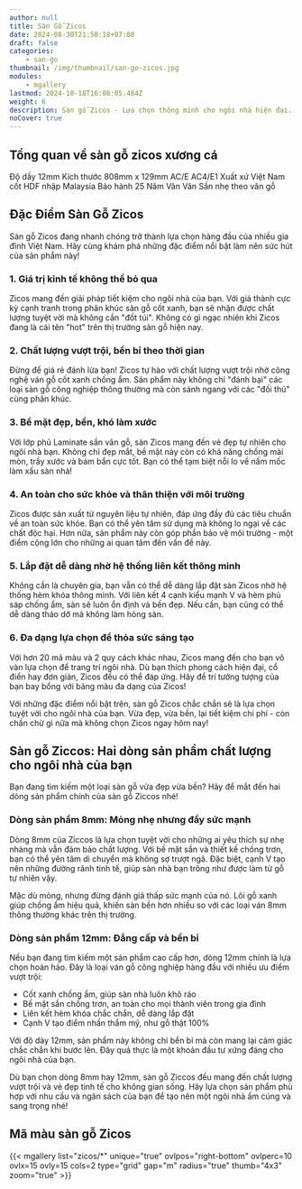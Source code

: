 ```yaml
---
author: null
title: Sàn Gỗ Zicos
date: 2024-08-30T21:50:18+07:00
draft: false
categories:
    - san-go
thumbnail: /img/thumbnail/san-go-zicos.jpg
modules:
    - mgallery
lastmod: 2024-10-18T16:08:05.484Z
weight: 6
description: Sàn gỗ Zicos - Lựa chọn thông minh cho ngôi nhà hiện đại. Chất lượng cao, giá cả hợp lý. Dễ lắp đặt, bảo trì đơn giản. Tạo không gian sống ấm áp.
noCover: true
---
```

## Tổng quan về sàn gỗ zicos xương cá

Độ dầy	12mm
Kích thước	808mm x 129mm
AC/E	AC4/E1
Xuất xứ	Việt Nam cốt HDF nhập Malaysia
Bảo hành	25 Năm
Vân	Vân Sần nhẹ theo vân gỗ

## Đặc Điểm Sàn Gỗ Zicos

Sàn gỗ Zicos đang nhanh chóng trở thành lựa chọn hàng đầu của nhiều gia đình Việt Nam. Hãy cùng khám phá những đặc điểm nổi bật làm nên sức hút của sản phẩm này!

### 1. Giá trị kinh tế không thể bỏ qua

Zicos mang đến giải pháp tiết kiệm cho ngôi nhà của bạn. Với giá thành cực kỳ cạnh tranh trong phân khúc sàn gỗ cốt xanh, bạn sẽ nhận được chất lượng tuyệt vời mà không cần "đốt túi". Không có gì ngạc nhiên khi Zicos đang là cái tên "hot" trên thị trường sàn gỗ hiện nay.

### 2. Chất lượng vượt trội, bền bỉ theo thời gian

Đừng để giá rẻ đánh lừa bạn! Zicos tự hào với chất lượng vượt trội nhờ công nghệ ván gỗ cốt xanh chống ẩm. Sản phẩm này không chỉ "đánh bại" các loại sàn gỗ công nghiệp thông thường mà còn sánh ngang với các "đối thủ" cùng phân khúc.

### 3. Bề mặt đẹp, bền, khó làm xước

Với lớp phủ Laminate sần vân gỗ, sàn Zicos mang đến vẻ đẹp tự nhiên cho ngôi nhà bạn. Không chỉ đẹp mắt, bề mặt này còn có khả năng chống mài mòn, trầy xước và bám bẩn cực tốt. Bạn có thể tạm biệt nỗi lo về nấm mốc làm xấu sàn nhà!

### 4. An toàn cho sức khỏe và thân thiện với môi trường

Zicos được sản xuất từ nguyên liệu tự nhiên, đáp ứng đầy đủ các tiêu chuẩn về an toàn sức khỏe. Bạn có thể yên tâm sử dụng mà không lo ngại về các chất độc hại. Hơn nữa, sản phẩm này còn góp phần bảo vệ môi trường - một điểm cộng lớn cho những ai quan tâm đến vấn đề này.

### 5. Lắp đặt dễ dàng nhờ hệ thống liên kết thông minh

Không cần là chuyên gia, bạn vẫn có thể dễ dàng lắp đặt sàn Zicos nhờ hệ thống hèm khóa thông minh. Với liên kết 4 cạnh kiểu mạnh V và hèm phủ sáp chống ẩm, sàn sẽ luôn ổn định và bền đẹp. Nếu cần, bạn cũng có thể dễ dàng tháo dỡ mà không làm hỏng sàn.

### 6. Đa dạng lựa chọn để thỏa sức sáng tạo

Với hơn 20 mã màu và 2 quy cách khác nhau, Zicos mang đến cho bạn vô vàn lựa chọn để trang trí ngôi nhà. Dù bạn thích phong cách hiện đại, cổ điển hay đơn giản, Zicos đều có thể đáp ứng. Hãy để trí tưởng tượng của bạn bay bổng với bảng màu đa dạng của Zicos!

Với những đặc điểm nổi bật trên, sàn gỗ Zicos chắc chắn sẽ là lựa chọn tuyệt vời cho ngôi nhà của bạn. Vừa đẹp, vừa bền, lại tiết kiệm chi phí - còn chần chừ gì nữa mà không chọn Zicos ngay hôm nay!
## Sàn gỗ Ziccos: Hai dòng sản phẩm chất lượng cho ngôi nhà của bạn

Bạn đang tìm kiếm một loại sàn gỗ vừa đẹp vừa bền? Hãy để mắt đến hai dòng sản phẩm chính của sàn gỗ Ziccos nhé!

### Dòng sản phẩm 8mm: Mỏng nhẹ nhưng đầy sức mạnh

Dòng 8mm của Ziccos là lựa chọn tuyệt vời cho những ai yêu thích sự nhẹ nhàng mà vẫn đảm bảo chất lượng. Với bề mặt sần và thiết kế chống trơn, bạn có thể yên tâm di chuyển mà không sợ trượt ngã. Đặc biệt, cạnh V tạo nên những đường rãnh tinh tế, giúp sàn nhà bạn trông như được làm từ gỗ tự nhiên vậy.

Mặc dù mỏng, nhưng đừng đánh giá thấp sức mạnh của nó. Lõi gỗ xanh giúp chống ẩm hiệu quả, khiến sàn bền hơn nhiều so với các loại ván 8mm thông thường khác trên thị trường.

### Dòng sản phẩm 12mm: Đẳng cấp và bền bỉ

Nếu bạn đang tìm kiếm một sản phẩm cao cấp hơn, dòng 12mm chính là lựa chọn hoàn hảo. Đây là loại ván gỗ công nghiệp hàng đầu với nhiều ưu điểm vượt trội:

- Cốt xanh chống ẩm, giúp sàn nhà luôn khô ráo
- Bề mặt sần chống trơn, an toàn cho mọi thành viên trong gia đình
- Liên kết hèm khóa chắc chắn, dễ dàng lắp đặt
- Cạnh V tạo điểm nhấn thẩm mỹ, như gỗ thật 100%

Với độ dày 12mm, sản phẩm này không chỉ bền bỉ mà còn mang lại cảm giác chắc chắn khi bước lên. Đây quả thực là một khoản đầu tư xứng đáng cho ngôi nhà của bạn.

Dù bạn chọn dòng 8mm hay 12mm, sàn gỗ Ziccos đều mang đến chất lượng vượt trội và vẻ đẹp tinh tế cho không gian sống. Hãy lựa chọn sản phẩm phù hợp với nhu cầu và ngân sách của bạn để tạo nên một ngôi nhà ấm cúng và sang trọng nhé!

## Mã màu sàn gỗ Zicos

{{< mgallery list="zicos/*" unique="true" ovlpos="right-bottom" ovlperc=10 ovlx=15 ovly=15 cols=2 type="grid" gap="m" radius="true" thumb="4x3" zoom="true" >}}

